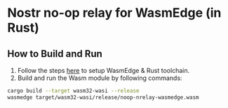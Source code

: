 # Nostr no-op relay for WasmEdge (in Rust)

## How to Build and Run
1. Follow the steps [here](https://wasmedge.org/docs/develop/rust/setup/) to setup WasmEdge & Rust toolchain.
2. Build and run the Wasm module by following commands: 

```bash
cargo build --target wasm32-wasi --release
wasmedge target/wasm32-wasi/release/noop-nrelay-wasmedge.wasm
```
